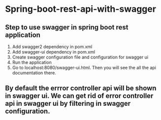 # Spring-boot-rest-api-with-swagger

## Step to use swagger in spring boot rest application 

1. Add swagger2 dependency in pom.xml
2. Add swagger-ui dependency in pom.xml
3. Create swagger configuration file and configuration for swagger ui
4. Run the application 
5. Go to localhost:8080/swagger-ui.html. Then you will see the all the api documentation there. 

## By default the errror controller api will be shown in swagger ui. We can get rid of error controller api in swagger ui by filtering in swagger configuration. 
